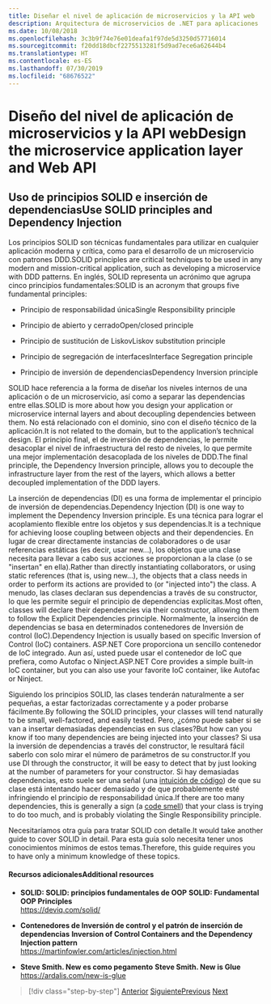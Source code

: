 ```yaml
---
title: Diseñar el nivel de aplicación de microservicios y la API web
description: Arquitectura de microservicios de .NET para aplicaciones .NET en contenedor | Una breve mención de los principios SOLID para diseñar el nivel de aplicación.
ms.date: 10/08/2018
ms.openlocfilehash: 3c3b9f74e76e01deafa1f97de5d3250d57716014
ms.sourcegitcommit: f20dd18dbcf2275513281f5d9ad7ece6a62644b4
ms.translationtype: HT
ms.contentlocale: es-ES
ms.lasthandoff: 07/30/2019
ms.locfileid: "68676522"
---
```

# <a name="design-the-microservice-application-layer-and-web-api"></a><span data-ttu-id="b700f-103">Diseño del nivel de aplicación de microservicios y la API web</span><span class="sxs-lookup"><span data-stu-id="b700f-103">Design the microservice application layer and Web API</span></span>

## <a name="use-solid-principles-and-dependency-injection"></a><span data-ttu-id="b700f-104">Uso de principios SOLID e inserción de dependencias</span><span class="sxs-lookup"><span data-stu-id="b700f-104">Use SOLID principles and Dependency Injection</span></span>

<span data-ttu-id="b700f-105">Los principios SOLID son técnicas fundamentales para utilizar en cualquier aplicación moderna y crítica, como para el desarrollo de un microservicio con patrones DDD.</span><span class="sxs-lookup"><span data-stu-id="b700f-105">SOLID principles are critical techniques to be used in any modern and mission-critical application, such as developing a microservice with DDD patterns.</span></span> <span data-ttu-id="b700f-106">En inglés, SOLID representa un acrónimo que agrupa cinco principios fundamentales:</span><span class="sxs-lookup"><span data-stu-id="b700f-106">SOLID is an acronym that groups five fundamental principles:</span></span>

- <span data-ttu-id="b700f-107">Principio de responsabilidad única</span><span class="sxs-lookup"><span data-stu-id="b700f-107">Single Responsibility principle</span></span>

- <span data-ttu-id="b700f-108">Principio de abierto y cerrado</span><span class="sxs-lookup"><span data-stu-id="b700f-108">Open/closed principle</span></span>

- <span data-ttu-id="b700f-109">Principio de sustitución de Liskov</span><span class="sxs-lookup"><span data-stu-id="b700f-109">Liskov substitution principle</span></span>

- <span data-ttu-id="b700f-110">Principio de segregación de interfaces</span><span class="sxs-lookup"><span data-stu-id="b700f-110">Interface Segregation principle</span></span>

- <span data-ttu-id="b700f-111">Principio de inversión de dependencias</span><span class="sxs-lookup"><span data-stu-id="b700f-111">Dependency Inversion principle</span></span>

<span data-ttu-id="b700f-112">SOLID hace referencia a la forma de diseñar los niveles internos de una aplicación o de un microservicio, así como a separar las dependencias entre ellas.</span><span class="sxs-lookup"><span data-stu-id="b700f-112">SOLID is more about how you design your application or microservice internal layers and about decoupling dependencies between them.</span></span> <span data-ttu-id="b700f-113">No está relacionado con el dominio, sino con el diseño técnico de la aplicación.</span><span class="sxs-lookup"><span data-stu-id="b700f-113">It is not related to the domain, but to the application’s technical design.</span></span> <span data-ttu-id="b700f-114">El principio final, el de inversión de dependencias, le permite desacoplar el nivel de infraestructura del resto de niveles, lo que permite una mejor implementación desacoplada de los niveles de DDD.</span><span class="sxs-lookup"><span data-stu-id="b700f-114">The final principle, the Dependency Inversion principle, allows you to decouple the infrastructure layer from the rest of the layers, which allows a better decoupled implementation of the DDD layers.</span></span>

<span data-ttu-id="b700f-115">La inserción de dependencias (DI) es una forma de implementar el principio de inversión de dependencias.</span><span class="sxs-lookup"><span data-stu-id="b700f-115">Dependency Injection (DI) is one way to implement the Dependency Inversion principle.</span></span> <span data-ttu-id="b700f-116">Es una técnica para lograr el acoplamiento flexible entre los objetos y sus dependencias.</span><span class="sxs-lookup"><span data-stu-id="b700f-116">It is a technique for achieving loose coupling between objects and their dependencies.</span></span> <span data-ttu-id="b700f-117">En lugar de crear directamente instancias de colaboradores o de usar referencias estáticas (es decir, usar new...), los objetos que una clase necesita para llevar a cabo sus acciones se proporcionan a la clase (o se "insertan" en ella).</span><span class="sxs-lookup"><span data-stu-id="b700f-117">Rather than directly instantiating collaborators, or using static references (that is, using new…), the objects that a class needs in order to perform its actions are provided to (or "injected into") the class.</span></span> <span data-ttu-id="b700f-118">A menudo, las clases declaran sus dependencias a través de su constructor, lo que les permite seguir el principio de dependencias explícitas.</span><span class="sxs-lookup"><span data-stu-id="b700f-118">Most often, classes will declare their dependencies via their constructor, allowing them to follow the Explicit Dependencies principle.</span></span> <span data-ttu-id="b700f-119">Normalmente, la inserción de dependencias se basa en determinados contenedores de Inversión de control (IoC).</span><span class="sxs-lookup"><span data-stu-id="b700f-119">Dependency Injection is usually based on specific Inversion of Control (IoC) containers.</span></span> <span data-ttu-id="b700f-120">ASP.NET Core proporciona un sencillo contenedor de IoC integrado. Aun así, usted puede usar el contenedor de IoC que prefiera, como Autofac o Ninject.</span><span class="sxs-lookup"><span data-stu-id="b700f-120">ASP.NET Core provides a simple built-in IoC container, but you can also use your favorite IoC container, like Autofac or Ninject.</span></span>

<span data-ttu-id="b700f-121">Siguiendo los principios SOLID, las clases tenderán naturalmente a ser pequeñas, a estar factorizadas correctamente y a poder probarse fácilmente.</span><span class="sxs-lookup"><span data-stu-id="b700f-121">By following the SOLID principles, your classes will tend naturally to be small, well-factored, and easily tested.</span></span> <span data-ttu-id="b700f-122">Pero, ¿cómo puede saber si se van a insertar demasiadas dependencias en sus clases?</span><span class="sxs-lookup"><span data-stu-id="b700f-122">But how can you know if too many dependencies are being injected into your classes?</span></span> <span data-ttu-id="b700f-123">Si usa la inversión de dependencias a través del constructor, le resultará fácil saberlo con solo mirar el número de parámetros de su constructor.</span><span class="sxs-lookup"><span data-stu-id="b700f-123">If you use DI through the constructor, it will be easy to detect that by just looking at the number of parameters for your constructor.</span></span> <span data-ttu-id="b700f-124">Si hay demasiadas dependencias, esto suele ser una señal (una [intuición de código](https://deviq.com/code-smells/)) de que su clase está intentando hacer demasiado y de que probablemente esté infringiendo el principio de responsabilidad única.</span><span class="sxs-lookup"><span data-stu-id="b700f-124">If there are too many dependencies, this is generally a sign (a [code smell](https://deviq.com/code-smells/)) that your class is trying to do too much, and is probably violating the Single Responsibility principle.</span></span>

<span data-ttu-id="b700f-125">Necesitaríamos otra guía para tratar SOLID con detalle.</span><span class="sxs-lookup"><span data-stu-id="b700f-125">It would take another guide to cover SOLID in detail.</span></span> <span data-ttu-id="b700f-126">Para esta guía solo necesita tener unos conocimientos mínimos de estos temas.</span><span class="sxs-lookup"><span data-stu-id="b700f-126">Therefore, this guide requires you to have only a minimum knowledge of these topics.</span></span>

#### <a name="additional-resources"></a><span data-ttu-id="b700f-127">Recursos adicionales</span><span class="sxs-lookup"><span data-stu-id="b700f-127">Additional resources</span></span>

- <span data-ttu-id="b700f-128">**SOLID: SOLID: principios fundamentales de OOP** </span><span class="sxs-lookup"><span data-stu-id="b700f-128">**SOLID: Fundamental OOP Principles** </span></span>\
  <https://deviq.com/solid/>

- <span data-ttu-id="b700f-129">**Contenedores de Inversión de control y el patrón de inserción de dependencias** </span><span class="sxs-lookup"><span data-stu-id="b700f-129">**Inversion of Control Containers and the Dependency Injection pattern** </span></span>\
  <https://martinfowler.com/articles/injection.html>

- <span data-ttu-id="b700f-130">**Steve Smith. New es como pegamento** </span><span class="sxs-lookup"><span data-stu-id="b700f-130">**Steve Smith. New is Glue** </span></span>\
  <https://ardalis.com/new-is-glue>

> [!div class="step-by-step"]
> <span data-ttu-id="b700f-131">[Anterior](nosql-database-persistence-infrastructure.md)
> [Siguiente](microservice-application-layer-implementation-web-api.md)</span><span class="sxs-lookup"><span data-stu-id="b700f-131">[Previous](nosql-database-persistence-infrastructure.md)
[Next](microservice-application-layer-implementation-web-api.md)</span></span>
